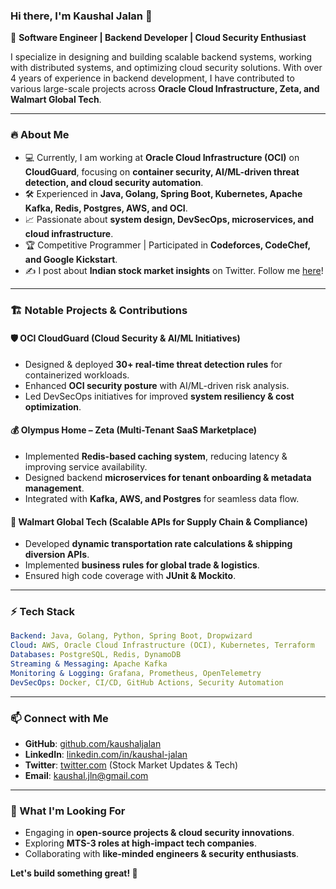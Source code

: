 ### Hi there, I'm Kaushal Jalan 👋

🚀 **Software Engineer | Backend Developer | Cloud Security Enthusiast**

I specialize in designing and building scalable backend systems, working with distributed systems, and optimizing cloud security solutions. With over 4 years of experience in backend development, I have contributed to various large-scale projects across **Oracle Cloud Infrastructure, Zeta, and Walmart Global Tech**.

---

### 🔥 About Me  
- 💻 Currently, I am working at **Oracle Cloud Infrastructure (OCI)** on **CloudGuard**, focusing on **container security, AI/ML-driven threat detection, and cloud security automation**.  
- 🛠️ Experienced in **Java, Golang, Spring Boot, Kubernetes, Apache Kafka, Redis, Postgres, AWS, and OCI**.  
- 📈 Passionate about **system design, DevSecOps, microservices, and cloud infrastructure**.  
- 🏆 Competitive Programmer | Participated in **Codeforces, CodeChef, and Google Kickstart**.  
- ✍️ I post about **Indian stock market insights** on Twitter. Follow me [here](https://twitter.com/)!

---

### 🏗️ Notable Projects & Contributions
#### 🛡️ **OCI CloudGuard (Cloud Security & AI/ML Initiatives)**
- Designed & deployed **30+ real-time threat detection rules** for containerized workloads.
- Enhanced **OCI security posture** with AI/ML-driven risk analysis.
- Led DevSecOps initiatives for improved **system resiliency & cost optimization**.

#### 💰 **Olympus Home – Zeta (Multi-Tenant SaaS Marketplace)**
- Implemented **Redis-based caching system**, reducing latency & improving service availability.
- Designed backend **microservices for tenant onboarding & metadata management**.
- Integrated with **Kafka, AWS, and Postgres** for seamless data flow.

#### 🚚 **Walmart Global Tech (Scalable APIs for Supply Chain & Compliance)**
- Developed **dynamic transportation rate calculations & shipping diversion APIs**.
- Implemented **business rules for global trade & logistics**.
- Ensured high code coverage with **JUnit & Mockito**.

---

### ⚡ Tech Stack
```yaml
Backend: Java, Golang, Python, Spring Boot, Dropwizard
Cloud: AWS, Oracle Cloud Infrastructure (OCI), Kubernetes, Terraform
Databases: PostgreSQL, Redis, DynamoDB
Streaming & Messaging: Apache Kafka
Monitoring & Logging: Grafana, Prometheus, OpenTelemetry
DevSecOps: Docker, CI/CD, GitHub Actions, Security Automation
```

---

### 📫 Connect with Me
- **GitHub**: [github.com/kaushaljalan](https://github.com/kaushaljalan)
- **LinkedIn**: [linkedin.com/in/kaushal-jalan](https://www.linkedin.com/in/kaushal-jalan/)
- **Twitter**: [twitter.com](https://twitter.com/) (Stock Market Updates & Tech)
- **Email**: kaushal.jln@gmail.com

---

### 🎯 What I'm Looking For
- Engaging in **open-source projects & cloud security innovations**.
- Exploring **MTS-3 roles at high-impact tech companies**.
- Collaborating with **like-minded engineers & security enthusiasts**.

**Let's build something great! 🚀**
